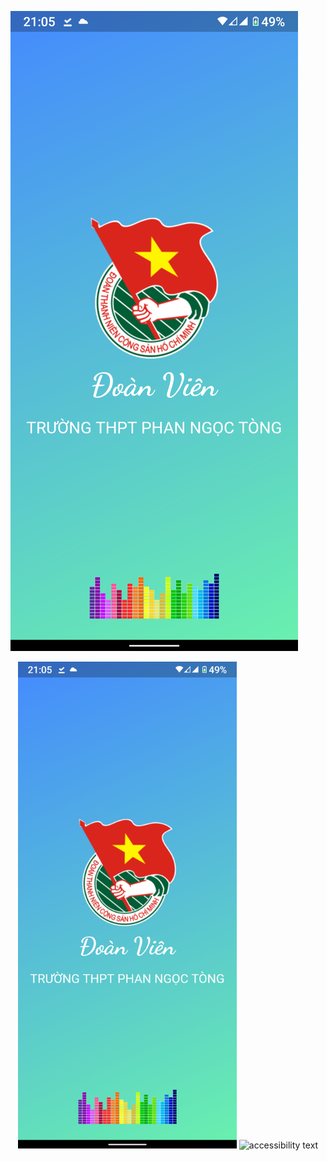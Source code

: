
![alt text](https://github.com/lephathien/DoanVien_PNT/blob/a50bde9502979a01c6aede0129eb07ba4e25dad1/0.jpg?raw=true)
<p align="center">
  <img src="https://github.com/lephathien/DoanVien_PNT/blob/a50bde9502979a01c6aede0129eb07ba4e25dad1/0.jpg" width="350" title="hover text">
  <img src="your_relative_path_here_number_2_large_name" width="350" alt="accessibility text">
</p>
